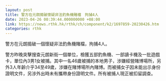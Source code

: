 ```yaml
---
layout: post
title: 警方在元朗搗破懷疑非法釣魚機賭檔　拘捕4人
date: 2023-04-26 00:39:44.000000000 +08:00
link: https://news.rthk.hk/rthk/ch/component/k2/1697859-20230426.htm
categories: rthk
---
```


警方在元朗搗破一個懷疑非法釣魚機賭檔，拘捕4人。

警方昨晚突擊搜查元朗新街一個單位，檢獲五部釣魚機、一部讀卡機及一批遊戲卡，單位內3男1女被捕。其中一名46歲被捕的本地男子，涉嫌經營賭博場所，另外3人年齡介乎34至49歲，涉嫌在賭博場所內賭博。而被捕女子因未能出示身份證明文件，另涉外出時未有攜帶身份證明文件。所有被捕人現正被扣留調查。
